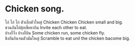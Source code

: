 # Chicken song. 
ไก่ ไก่ ไก่ ตัวเล็กตัวใหญ่ Chicken Chicken Chicken small and big.    
ชวนกันไปคุ้ยเขี่ยหากิน Invite each other to eat.  
บ้างก็วิ่ง บ้างก็บิน Some chicken run, some chicken fly.  
ชิงกันกินจนตัวมันใหญ่ Scramble to eat unil the chicken bacome big.

